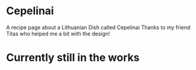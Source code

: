 # Cepelinai
A recipe page about a Lithuanian Dish called Cepelinai
Thanks to my friend Titas who helped me a bit with the design!

# Currently still in the works
